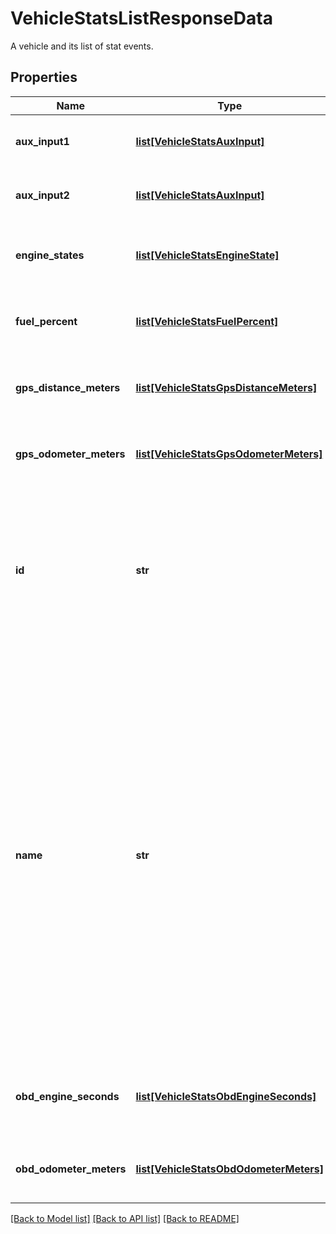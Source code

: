 # VehicleStatsListResponseData

A vehicle and its list of stat events.
## Properties
Name | Type | Description | Notes
------------ | ------------- | ------------- | -------------
**aux_input1** | [**list[VehicleStatsAuxInput]**](VehicleStatsAuxInput.md) | A list of auxiliary equipment states. | [optional] 
**aux_input2** | [**list[VehicleStatsAuxInput]**](VehicleStatsAuxInput.md) | A list of auxiliary equipment states. | [optional] 
**engine_states** | [**list[VehicleStatsEngineState]**](VehicleStatsEngineState.md) | A list of engine state events for the given vehicle. | [optional] 
**fuel_percent** | [**list[VehicleStatsFuelPercent]**](VehicleStatsFuelPercent.md) | A list of fuel percentage readings for the given vehicle. | [optional] 
**gps_distance_meters** | [**list[VehicleStatsGpsDistanceMeters]**](VehicleStatsGpsDistanceMeters.md) | A list of GPS distance events for the given vehicle. | [optional] 
**gps_odometer_meters** | [**list[VehicleStatsGpsOdometerMeters]**](VehicleStatsGpsOdometerMeters.md) | A list of GPS odometer events for the given vehicle. | [optional] 
**id** | **str** | The unique Samsara ID of the Vehicle. This is automatically generated when the Vehicle object is created. It cannot be changed. | 
**name** | **str** | The human-readable name of the Vehicle. This is set by a fleet administrator and will appear in both Samsara’s cloud dashboard as well as the Samsara Driver mobile app. **By default**, this name is the serial number of the Samsara Vehicle Gateway. It can be set or updated through the Samsara Dashboard or through the API at any time. | 
**obd_engine_seconds** | [**list[VehicleStatsObdEngineSeconds]**](VehicleStatsObdEngineSeconds.md) | A list of OBD engine seconds readings for the given vehicle. | [optional] 
**obd_odometer_meters** | [**list[VehicleStatsObdOdometerMeters]**](VehicleStatsObdOdometerMeters.md) | A list of OBD odometer readings for the given vehicle. | [optional] 

[[Back to Model list]](../README.md#documentation-for-models) [[Back to API list]](../README.md#documentation-for-api-endpoints) [[Back to README]](../README.md)


